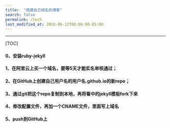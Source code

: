 ```yaml
---
title:  "搭建自己域名的博客"
search: false
permalink: /tech
last_modified_at: 2018-06-12T08:06:00-05:00
---
```


----

[TOC]



#### 0、安装ruby-jekyll

#### 1、在阿里云上买一个域名，要等5天才能实名审核通过；

#### 2、在GitHub上创建自己用户名的用户名.github.io的新repo；

#### 3、通过git把这个repo复制到本地，再将看中的jekyll模板fork下来

#### 4、修改配置文件，再加一个CNAME文件，里面写上域名

#### 5、push到GitHub上